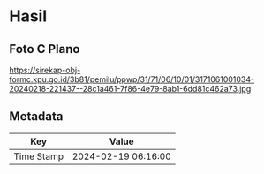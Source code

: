 # Hasil

## Foto C Plano

https://sirekap-obj-formc.kpu.go.id/3b81/pemilu/ppwp/31/71/06/10/01/3171061001034-20240218-221437--28c1a461-7f86-4e79-8ab1-6dd81c462a73.jpg


## Metadata

| Key        | Value               |
| ---------- | ------------------- |
| Time Stamp | 2024-02-19 06:16:00 |



